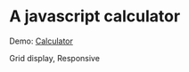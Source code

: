 # A javascript calculator

Demo: [Calculator](https://bgchub.github.io/A-JS-Calculator/calculator.html)

Grid display, Responsive
